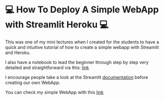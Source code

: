 # :computer: How To Deploy A Simple WebApp with Streamlit Heroku :computer:

This was one of my mini lectures when I created for the students to have a quick and intuitive tutorial of how to create a simple webapp with Streamlit and Heroku.

I also have a notebook to lead the beginner through step by step very detailed and straightforward via this: [link](https://github.com/Andy-Pham-72/How_To_Deploy_WebApp_with_Streamlit_Heroku/blob/master/Steps%20to%20deploy%20your%20Webapp%20with%20Streamlit%20on%20Heroku/Deploy%20WebApp%20with%20Streamlit%20on%20Heroku.ipynb)

I encourage people take a look at the Streamlit [documentation](https://docs.streamlit.io/en/stable/api.html) before creating our own WebApp.

You can check my simple WebApp with this [link](https://andy-cool-webapp.herokuapp.com/)
